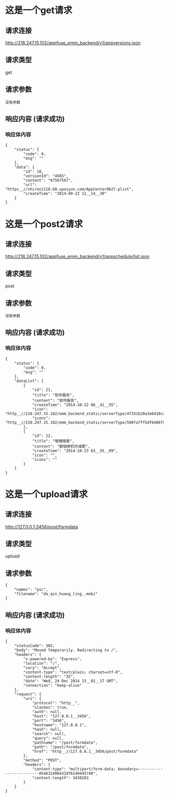 # 这是一个get请求

## 请求连接 

http://218.247.15.102/appfuse_emm_backend/v1/appversions.json

## 请求类型 

get

## 请求参数

```
没有参数
```

## 响应内容 (请求成功)

### 响应体内容

```
{
    "status": {
        "code": 0,
        "msg": ""
    },
    "data": {
        "id": 18,
        "versionId": "4565",
        "content": "67567567",
        "url": "https__//shiren1118.b0.upaiyun.com/AppCenter0627.plist",
        "createTime": "2014-09-22 11__14__30"
    }
}
```

# 这是一个post2请求

## 请求连接 

http://218.247.15.102/appfuse_emm_backend/v1/appschedule/list.json

## 请求类型 

post

## 请求参数

```
没有参数
```

## 响应内容 (请求成功)

### 响应体内容

```
{
    "status": {
        "code": 0,
        "msg": ""
    },
    "dataList": [
        {
            "id": 21,
            "title": "软件服务",
            "content": "软件服务",
            "createTime": "2014-10-22 06__41__55",
            "icon": "http__//218.247.15.102/emm_backend_static/serverType/4f331b28a3e6418cad0945eb92e97259.png",
            "icons": "http__//218.247.15.102/emm_backend_static/serverType/500fa7ff5df6486f957cb40eb44a1408.png"
        },
        {
            "id": 22,
            "title": "哦搜哦是",
            "content": "额咖啡机可减肥",
            "createTime": "2014-10-23 03__55__09",
            "icon": "",
            "icons": ""
        }
    ]
}
```

# 这是一个upload请求

## 请求连接 

http://127.0.0.1:3456/post/formdata

## 请求类型 

upload

## 请求参数

```
{
    "names": "pic",
    "filename": "da_qin_huang_ling_.mobi"
}
```

## 响应内容 (请求成功)

### 响应体内容

```
{
    "statusCode": 302,
    "body": "Moved Temporarily. Redirecting to /",
    "headers": {
        "x-powered-by": "Express",
        "location": "/",
        "vary": "Accept",
        "content-type": "text/plain; charset=utf-8",
        "content-length": "35",
        "date": "Wed, 24 Dec 2014 13__02__17 GMT",
        "connection": "keep-alive"
    },
    "request": {
        "uri": {
            "protocol": "http__",
            "slashes": true,
            "auth": null,
            "host": "127.0.0.1__3456",
            "port": "3456",
            "hostname": "127.0.0.1",
            "hash": null,
            "search": null,
            "query": null,
            "pathname": "/post/formdata",
            "path": "/post/formdata",
            "href": "http__//127.0.0.1__3456/post/formdata"
        },
        "method": "POST",
        "headers": {
            "content-type": "multipart/form-data; boundary=--------------------------054632406431976149445740",
            "content-length": 3430283
        }
    }
}
```

